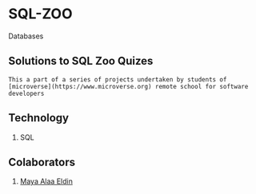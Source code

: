 # SQL-ZOO
Databases

## Solutions to SQL Zoo Quizes 

` This a part of a series of projects undertaken by students of [microverse](https://www.microverse.org)
remote school for software developers `

## Technology

1. SQL

## Colaborators

1. [Maya Alaa Eldin](https://www.github.com/maya88en) 
